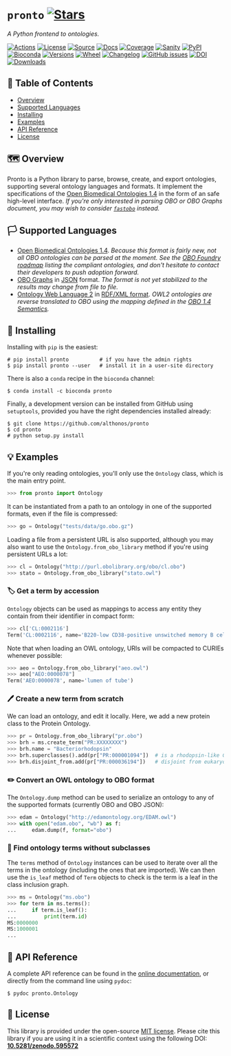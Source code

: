 # `pronto` [![Stars](https://img.shields.io/github/stars/althonos/pronto.svg?style=social&maxAge=3600&label=Star)](https://github.com/althonos/pronto/stargazers)

*A Python frontend to ontologies.*

[![Actions](https://img.shields.io/github/workflow/status/althonos/pronto/Test/master?logo=github&style=flat-square&maxAge=300)](https://github.com/althonos/pronto/actions)
[![License](https://img.shields.io/badge/license-MIT-blue.svg?style=flat-square&maxAge=2678400)](https://choosealicense.com/licenses/mit/)
[![Source](https://img.shields.io/badge/source-GitHub-303030.svg?maxAge=2678400&style=flat-square)](https://github.com/althonos/pronto/)
[![Docs](https://img.shields.io/readthedocs/pronto?style=flat-square&maxAge=3600)](http://pronto.readthedocs.io/en/stable/?badge=stable)
[![Coverage](https://img.shields.io/codecov/c/gh/althonos/pronto?style=flat-square&maxAge=3600)](https://codecov.io/gh/althonos/pronto/)
[![Sanity](https://img.shields.io/codacy/grade/157b5fd24e5648ea80580f28399e79a4.svg?style=flat-square&maxAge=3600)](https://codacy.com/app/althonos/pronto)
[![PyPI](https://img.shields.io/pypi/v/pronto.svg?style=flat-square&maxAge=3600)](https://pypi.python.org/pypi/pronto)
[![Bioconda](https://img.shields.io/conda/vn/bioconda/pronto?style=flat-square&maxAge=3600)](https://anaconda.org/bioconda/pronto)
[![Versions](https://img.shields.io/pypi/pyversions/pronto.svg?style=flat-square&maxAge=3600)](https://pypi.org/project/pronto/#files)
[![Wheel](https://img.shields.io/pypi/wheel/pronto?style=flat-square&maxAge=3600)](https://pypi.org/project/pronto/#files)
[![Changelog](https://img.shields.io/badge/keep%20a-changelog-8A0707.svg?maxAge=2678400&style=flat-square)](https://github.com/althonos/pronto/blob/master/CHANGELOG.md)
[![GitHub issues](https://img.shields.io/github/issues/althonos/pronto.svg?style=flat-square&maxAge=600)](https://github.com/althonos/pronto/issues)
[![DOI](https://img.shields.io/badge/doi-10.5281%2Fzenodo.595572-purple?style=flat-square&maxAge=2678400)](https://doi.org/10.5281/zenodo.595572)
[![Downloads](https://img.shields.io/badge/dynamic/json?style=flat-square&color=303f9f&maxAge=86400&label=downloads&query=%24.total_downloads&url=https%3A%2F%2Fapi.pepy.tech%2Fapi%2Fprojects%2Fpronto)](https://pepy.tech/project/pronto)

## 🚩 Table of Contents

- [Overview](#%EF%B8%8F-overview)
- [Supported Languages](#%EF%B8%8F-supported-languages)
- [Installing](#-installing)
- [Examples](#-examples)
- [API Reference](#-api-reference)
- [License](#-license)

## 🗺️ Overview

Pronto is a Python library to parse, browse, create, and export
ontologies, supporting several ontology languages and formats. It
implement the specifications of the
[Open Biomedical Ontologies 1.4](http://owlcollab.github.io/oboformat/doc/obo-syntax.html)
in the form of an safe high-level interface. *If you're only interested in
parsing OBO or OBO Graphs document, you may wish to consider
[`fastobo`](https://pypi.org/project/fastobo) instead.*


## 🏳️ Supported Languages

- [Open Biomedical Ontologies 1.4](http://owlcollab.github.io/oboformat/doc/GO.format.obo-1_4.html).
  *Because this format is fairly new, not all OBO ontologies can be parsed at the
  moment. See the [OBO Foundry roadmap](https://github.com/orgs/fastobo/projects/2)
  listing the compliant ontologies, and don't hesitate to contact their developers
  to push adoption forward.*
- [OBO Graphs](https://github.com/geneontology/obographs) in [JSON](http://json.org/)
  format. *The format is not yet stabilized to the results may change from file
  to file.*
- [Ontology Web Language 2](https://www.w3.org/TR/owl2-overview/)
  in [RDF/XML format](https://www.w3.org/TR/2012/REC-owl2-mapping-to-rdf-20121211/).
  *OWL2 ontologies are reverse translated to OBO using the mapping defined in the
  [OBO 1.4 Semantics](http://owlcollab.github.io/oboformat/doc/obo-syntax.html).*

## 🔧 Installing


Installing with `pip` is the easiest:
```console
# pip install pronto          # if you have the admin rights
$ pip install pronto --user   # install it in a user-site directory
```

There is also a `conda` recipe in the `bioconda` channel:
```console
$ conda install -c bioconda pronto
```

Finally, a development version can be installed from GitHub
using `setuptools`, provided you have the right dependencies
installed already:
```console
$ git clone https://github.com/althonos/pronto
$ cd pronto
# python setup.py install
```

## 💡 Examples

If you're only reading ontologies, you'll only use the `Ontology`
class, which is the main entry point.

```python
>>> from pronto import Ontology
```

It can be instantiated from a path to an ontology in one of the supported
formats, even if the file is compressed:
```python
>>> go = Ontology("tests/data/go.obo.gz")
```

Loading a file from a persistent URL is also supported, although you may also
want to use the `Ontology.from_obo_library` method if you're using persistent
URLs a lot:
```python
>>> cl = Ontology("http://purl.obolibrary.org/obo/cl.obo")
>>> stato = Ontology.from_obo_library("stato.owl")
```

### 🏷️ Get a term by accession

`Ontology` objects can be used as mappings to access any entity
they contain from their identifier in compact form:
```python
>>> cl['CL:0002116']
Term('CL:0002116', name='B220-low CD38-positive unswitched memory B cell')
```

Note that when loading an OWL ontology, URIs will be compacted to CURIEs
whenever possible:

```python
>>> aeo = Ontology.from_obo_library("aeo.owl")
>>> aeo["AEO:0000078"]
Term('AEO:0000078', name='lumen of tube')
```

### 🖊️ Create a new term from scratch

We can load an ontology, and edit it locally. Here, we add a new protein class
to the Protein Ontology.
```python
>>> pr = Ontology.from_obo_library("pr.obo")
>>> brh = ms.create_term("PR:XXXXXXXX")
>>> brh.name = "Bacteriorhodopsin"
>>> brh.superclasses().add(pr["PR:000001094"])  # is a rhodopsin-like G-protein
>>> brh.disjoint_from.add(pr["PR:000036194"])   # disjoint from eukaryotic proteins
```

### ✏️ Convert an OWL ontology to OBO format

The `Ontology.dump` method can be used to serialize an ontology to any of the
supported formats (currently OBO and OBO JSON):
```python
>>> edam = Ontology("http://edamontology.org/EDAM.owl")
>>> with open("edam.obo", "wb") as f:
...     edam.dump(f, format="obo")
```

### 🌿 Find ontology terms without subclasses

The `terms` method of `Ontology` instances can be used to
iterate over all the terms in the ontology (including the
ones that are imported). We can then use the `is_leaf`
method of `Term` objects to check is the term is a leaf in the
class inclusion graph.

```python
>>> ms = Ontology("ms.obo")
>>> for term in ms.terms():
...     if term.is_leaf():
...         print(term.id)
MS:0000000
MS:1000001
...
```

<!-- ### 🤝 Merging several ontologies -->

## 📖 API Reference

A complete API reference can be found in the
[online documentation](https://pronto.readthedocs.io/en/latest/api.html), or
directly from the command line using `pydoc`:
```console
$ pydoc pronto.Ontology
```

## 📜 License

This library is provided under the open-source
[MIT license](https://choosealicense.com/licenses/mit/).
Please cite this library if you are using it in a scientific
context using the following DOI:
[**10.5281/zenodo.595572**](https://doi.org/10.5281/zenodo.595572)
